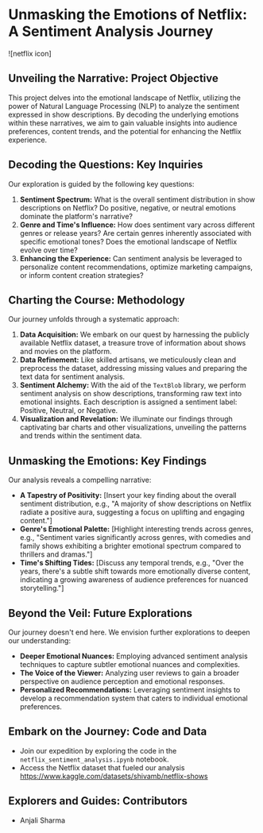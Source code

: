 # Unmasking the Emotions of Netflix: A Sentiment Analysis Journey
![netflix icon]
## Unveiling the Narrative: Project Objective

This project delves into the emotional landscape of Netflix, utilizing the power of Natural Language Processing (NLP) to analyze the sentiment expressed in show descriptions. By decoding the underlying emotions within these narratives, we aim to gain valuable insights into audience preferences, content trends, and the potential for enhancing the Netflix experience.

## Decoding the Questions: Key Inquiries

Our exploration is guided by the following key questions:

1. **Sentiment Spectrum:** What is the overall sentiment distribution in show descriptions on Netflix? Do positive, negative, or neutral emotions dominate the platform's narrative?
2. **Genre and Time's Influence:** How does sentiment vary across different genres or release years? Are certain genres inherently associated with specific emotional tones? Does the emotional landscape of Netflix evolve over time?
3. **Enhancing the Experience:** Can sentiment analysis be leveraged to personalize content recommendations, optimize marketing campaigns, or inform content creation strategies?

## Charting the Course: Methodology

Our journey unfolds through a systematic approach:

1. **Data Acquisition:** We embark on our quest by harnessing the publicly available Netflix dataset, a treasure trove of information about shows and movies on the platform.
2. **Data Refinement:** Like skilled artisans, we meticulously clean and preprocess the dataset, addressing missing values and preparing the text data for sentiment analysis.
3. **Sentiment Alchemy:** With the aid of the `TextBlob` library, we perform sentiment analysis on show descriptions, transforming raw text into emotional insights. Each description is assigned a sentiment label: Positive, Neutral, or Negative.
4. **Visualization and Revelation:** We illuminate our findings through captivating bar charts and other visualizations, unveiling the patterns and trends within the sentiment data.

## Unmasking the Emotions: Key Findings

Our analysis reveals a compelling narrative:

* **A Tapestry of Positivity:** [Insert your key finding about the overall sentiment distribution, e.g., "A majority of show descriptions on Netflix radiate a positive aura, suggesting a focus on uplifting and engaging content."]
* **Genre's Emotional Palette:** [Highlight interesting trends across genres, e.g., "Sentiment varies significantly across genres, with comedies and family shows exhibiting a brighter emotional spectrum compared to thrillers and dramas."]
* **Time's Shifting Tides:** [Discuss any temporal trends, e.g., "Over the years, there's a subtle shift towards more emotionally diverse content, indicating a growing awareness of audience preferences for nuanced storytelling."]

## Beyond the Veil: Future Explorations

Our journey doesn't end here. We envision further explorations to deepen our understanding:

* **Deeper Emotional Nuances:** Employing advanced sentiment analysis techniques to capture subtler emotional nuances and complexities.
* **The Voice of the Viewer:** Analyzing user reviews to gain a broader perspective on audience perception and emotional responses.
* **Personalized Recommendations:** Leveraging sentiment insights to develop a recommendation system that caters to individual emotional preferences.

## Embark on the Journey: Code and Data

* Join our expedition by exploring the code in the `netflix_sentiment_analysis.ipynb` notebook.
* Access the Netflix dataset that fueled our analysis https://www.kaggle.com/datasets/shivamb/netflix-shows

## Explorers and Guides: Contributors

* Anjali Sharma

